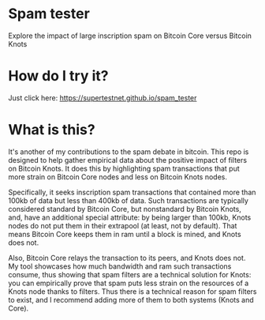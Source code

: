 # Spam tester
Explore the impact of large inscription spam on Bitcoin Core versus Bitcoin Knots

# How do I try it?
Just click here: https://supertestnet.github.io/spam_tester

# What is this?
It's another of my contributions to the spam debate in bitcoin. This repo is designed to help gather empirical data about the positive impact of filters on Bitcoin Knots. It does this by highlighting spam transactions that put more strain on Bitcoin Core nodes and less on Bitcoin Knots nodes.

Specifically, it seeks inscription spam transactions that contained more than 100kb of data but less than 400kb of data. Such transactions are typically considered standard by Bitcoin Core, but nonstandard by Bitcoin Knots, and, have an additional special attribute: by being larger than 100kb, Knots nodes do not put them in their extrapool (at least, not by default). That means Bitcoin Core keeps them in ram until a block is mined, and Knots does not.

Also, Bitcoin Core relays the transaction to its peers, and Knots does not. My tool showcases how much bandwidth and ram such transactions consume, thus showing that spam filters are a technical solution for Knots: you can empirically prove that spam puts less strain on the resources of a Knots node thanks to filters. Thus there is a technical reason for spam filters to exist, and I recommend adding more of them to both systems (Knots and Core).
